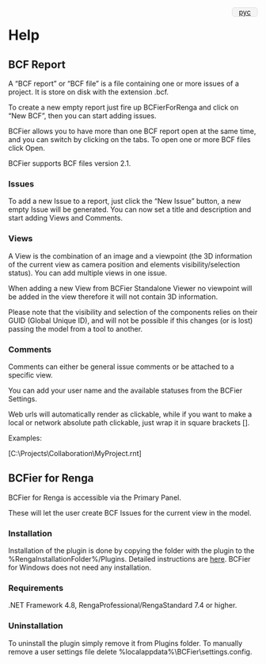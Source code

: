 <div style="overflow: hidden; border-radius: 5px; background: #f4f4f4; width: 50px; text-align: center; float: right; border: 1px solid #e0e0e0;">
<a href="HELP_RU.html">рус</a>
</div>

# Help #


## BCF Report ##

A “BCF report” or “BCF file” is a file containing one or more issues of a project. It is store on disk with the extension .bcf.

To create a new empty report just fire up BCFierForRenga and click on “New BCF”, then you can start adding issues.

BCFier allows you to have more than one BCF report open at the same time, and you can switch by clicking on the tabs. To open one or more BCF files click Open.

BCFier supports BCF files version 2.1.

### Issues ###

To add a new Issue to a report, just click the “New Issue” button, a new empty Issue will be generated. You can now set a title and description and start adding Views and Comments.

### Views ###

A View is the combination of an image and a viewpoint (the 3D information of the current view as camera position and elements visibility/selection status). You can add multiple views in one issue.

When adding a new View from BCFier Standalone Viewer no viewpoint will be added in the view therefore it will not contain 3D information.

Please note that the visibility and selection of the components relies on their GUID (Global Unique ID), and will not be possible if this changes (or is lost) passing the model from a tool to another.

### Comments ###

Comments can either be general issue comments or be attached to a specific view.

You can add your user name and the available statuses from the BCFier Settings.

Web urls will automatically render as clickable, while if you want to make a local or network absolute path clickable, just wrap it in square brackets [].

Examples:

[C:\Projects\Collaboration\MyProject.rnt]

## BCFier for Renga

BCFier for Renga is accessible via the Primary Panel.

These will let the user create BCF Issues for the current view in the model.

### Installation ###

Installation of the plugin is done by copying the folder with the plugin to the %RengaInstallationFolder%/Plugins. Detailed instructions are [here](https://help.rengabim.com/en/index.htm#plugins.htm). BCFier for Windows does not need any installation.

### Requirements ###

.NET Framework 4.8, RengaProfessional/RengaStandard 7.4 or higher.

### Uninstallation ###

To uninstall the plugin simply remove it from Plugins folder. To manually remove a user settings file delete %localappdata%\BCFier\settings.config.
